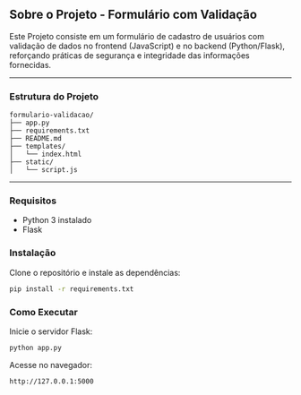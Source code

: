 ## Sobre o Projeto - Formulário com Validação

Este Projeto consiste em um formulário de cadastro de usuários com validação de dados no frontend (JavaScript) e no backend (Python/Flask), reforçando práticas de segurança e integridade das informações fornecidas.

---
### Estrutura do Projeto

```
formulario-validacao/
├── app.py
├── requirements.txt
├── README.md
├── templates/
│   └── index.html
├── static/
│   └── script.js
```
---

### Requisitos
- Python 3 instalado
- Flask

### Instalação

Clone o repositório e instale as dependências:

```bash
pip install -r requirements.txt
```

### Como Executar

Inicie o servidor Flask:

```bash
python app.py
```

Acesse no navegador:

```
http://127.0.0.1:5000
```
